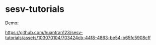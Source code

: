 # sesv-tutorials

Demo:

https://github.com/huantran123/sesv-tutorials/assets/103070104/703424cb-44f8-4863-be54-b65fc5908cff
